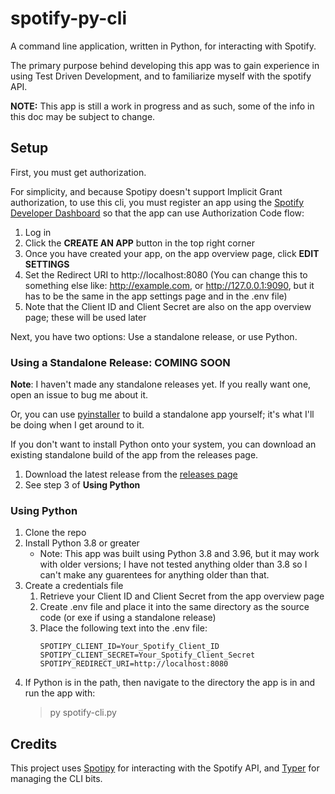 # spotify-py-cli

A command line application, written in Python, for interacting with Spotify. 

The primary purpose behind developing this app was to gain experience in using Test Driven Development, and to familiarize myself with the spotify API.

**NOTE:** This app is still a work in progress and as such, some of the info in this doc may be subject to change.

## Setup 

First, you must get authorization.

For simplicity, and because Spotipy doesn't support Implicit Grant authorization, to use this cli, you must register an app using the [Spotify Developer Dashboard](https://developer.spotify.com/dashboard/applications) so that the app can use Authorization Code flow:
1. Log in 
2. Click the **CREATE AN APP** button in the top right corner 
3. Once you have created your app, on the app overview page, click **EDIT SETTINGS**
4. Set the Redirect URI to http://localhost:8080 (You can change this to something else like: http://example.com, or http://127.0.0.1:9090, but it has to be the same in the app settings page and in the .env file)
5. Note that the Client ID and Client Secret are also on the app overview page; these will be used later

Next, you have two options: Use a standalone release, or use Python.
### Using a Standalone Release: COMING SOON
**Note**: I haven't made any standalone releases yet. If you really want one, open an issue to bug me about it.

Or, you can use [pyinstaller](https://www.pyinstaller.org/) to build a standalone app yourself; it's what I'll be doing when I get around to it.

If you don't want to install Python onto your system, you can download an existing standalone build of the app from the releases page.
1. Download the latest release from the [releases page](TODO_Insert_LINK)
2. See step 3 of **Using Python**
### Using Python
1. Clone the repo 
2. Install Python 3.8 or greater 
    * Note: This app was built using Python 3.8 and 3.96, but it may work with older versions; I have not tested anything older than 3.8 so I can't make any guarentees for anything older than that.
3. Create a credentials file 
    1. Retrieve your Client ID and Client Secret from the app overview page
    2. Create .env file and place it into the same directory as the source code (or exe if using a standalone release)
    3. Place the following text into the .env file:
        ```
        SPOTIPY_CLIENT_ID=Your_Spotify_Client_ID
        SPOTIPY_CLIENT_SECRET=Your_Spotify_Client_Secret
        SPOTIPY_REDIRECT_URI=http://localhost:8080
        ``` 
4. If Python is in the path, then navigate to the directory the app is in and run the app with:
    > py spotify-cli.py 

## Credits
This project uses [Spotipy](https://spotipy.readthedocs.io/en/2.19.0/) for interacting with the Spotify API, 
and [Typer](https://typer.tiangolo.com/) for managing the CLI bits.